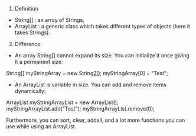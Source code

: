 1. Definition
- String[] : an array of Strings, 
- ArrayList<String> : a generic class which takes different types of objects (here it takes Strings). 

2. Difference
- An array String[] cannot expand its size. You can initialize it once giving it a permanent size:

String[] myStringArray = new String[20]();
myStringArray[0] = "Test";


- An ArrayList<String> is variable in size. You can add and remove items dynamically:


ArrayList<String> myStringArrayList = new ArrayList<String>();
myStringArrayList.add("Test");
myStringArrayList.remove(0);


Furthermore, you can sort, clear, addall, and a lot more functions you can use while using an ArrayList.
